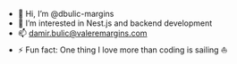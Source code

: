 - 👋 Hi, I’m @dbulic-margins
- 👀 I’m interested in Nest.js and backend development
- 📫 damir.bulic@valeremargins.com
- ⚡ Fun fact: One thing I love more than coding is sailing ⛵️
<!---
dbulic-margins/dbulic-margins is a ✨ special ✨ repository because its `README.md` (this file) appears on your GitHub profile.
You can click the Preview link to take a look at your changes.
--->
